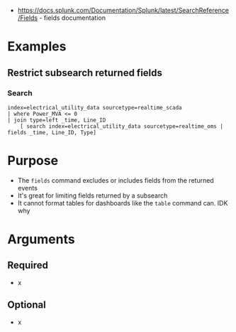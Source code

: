 - https://docs.splunk.com/Documentation/Splunk/latest/SearchReference/Fields - fields documentation
# Examples
## Restrict subsearch returned fields
### Search
```
index=electrical_utility_data sourcetype=realtime_scada
| where Power_MVA <= 0
| join type=left _time, Line_ID
    [ search index=electrical_utility_data sourcetype=realtime_oms | fields _time, Line_ID, Type]
```
# Purpose
- The `fields` command excludes or includes fields from the returned events
- It's great for limiting fields returned by a subsearch
- It cannot format tables for dashboards like the `table` command can. IDK why
# Arguments
## Required
- x
## Optional
- x